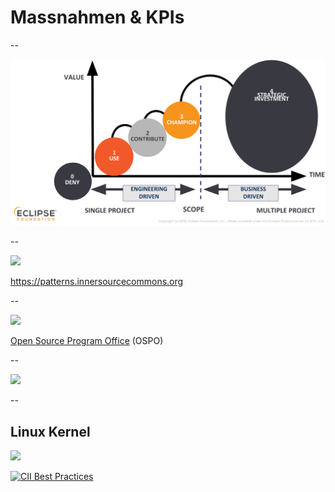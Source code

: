 # Massnahmen & KPIs

--

![](https://raw.githubusercontent.com/baloise/open-source/main/docs/arc42/images/os-maturity-model.png)

--

![](https://innersourcecommons.org/images/logo.png)

https://patterns.innersourcecommons.org

--

![](https://todogroup.org/img/logo.svg)

[Open Source Program Office](https://todogroup.org/guides/#ospo-guides) (OSPO)

--

[![](https://landscape.cncf.io/images/landscape.png)](https://landscape.cncf.io)

--

## Linux Kernel

![](https://upload.wikimedia.org/wikipedia/commons/thumb/3/35/Tux.svg/202px-Tux.svg.png)

[![CII Best Practices](https://bestpractices.coreinfrastructure.org/projects/34/badge)](https://bestpractices.coreinfrastructure.org/projects/34)